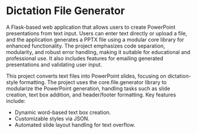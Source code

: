 # Dictation File Generator

A Flask-based web application that allows users to create PowerPoint presentations from text input. Users can enter text directly or upload a file, and the application generates a PPTX file using a modular core library for enhanced functionality. The project emphasizes code separation, modularity, and robust error handling, making it suitable for educational and professional use. It also includes features for emailing generated presentations and validating user input.

This project converts text files into PowerPoint slides, focusing on dictation-style formatting. The project uses the core.file.generator library to modularize the PowerPoint generation, handling tasks such as slide creation, text box addition, and header/footer formatting. Key features include:

- Dynamic word-based text box creation.
- Customizable styles via JSON.
- Automated slide layout handling for text overflow.